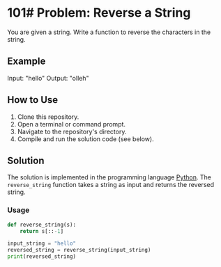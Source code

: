 # 101# Problem: Reverse a String

You are given a string. Write a function to reverse the characters in the string.

## Example

Input: "hello"
Output: "olleh"

## How to Use

1. Clone this repository.
2. Open a terminal or command prompt.
3. Navigate to the repository's directory.
4. Compile and run the solution code (see below).

## Solution

The solution is implemented in the programming language [Python](https://www.python.org/). The `reverse_string` function takes a string as input and returns the reversed string.

### Usage

```python
def reverse_string(s):
    return s[::-1]

input_string = "hello"
reversed_string = reverse_string(input_string)
print(reversed_string)
